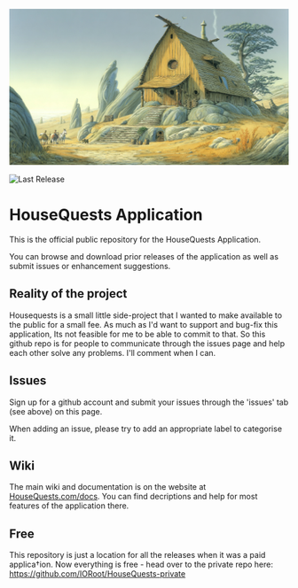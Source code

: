 ![header](https://raw.githubusercontent.com/IORoot/HouseQuests/refs/heads/main/header.jpg)


![Last Release](https://github.com/IORoot/HouseQuests/actions/workflows/build_and_release.yaml/badge.svg)


# HouseQuests Application

This is the official public repository for the HouseQuests Application. 

You can browse and download prior releases of the application as well as submit issues or enhancement suggestions.

## Reality of the project

Housequests is a small little side-project that I wanted to make available to the public for a small fee. As much as I'd want to support and bug-fix this application, Its not feasible for me to be able to commit to that. So this github repo is for people to communicate through the issues page and help each other solve any problems. I'll comment when I can. 


## Issues

Sign up for a github account and submit your issues through the 'issues' tab (see above) on this page. 

When adding an issue, please try to add an appropriate label to categorise it.


## Wiki

The main wiki and documentation is on the website at [HouseQuests.com/docs](https://HouseQuests.com/docs). You can find decriptions and help for most features of the application there.


## Free

This repository is just a location for all the releases when it was a paid applica†ion. Now everything is free - head over to the private repo here:
https://github.com/IORoot/HouseQuests-private

